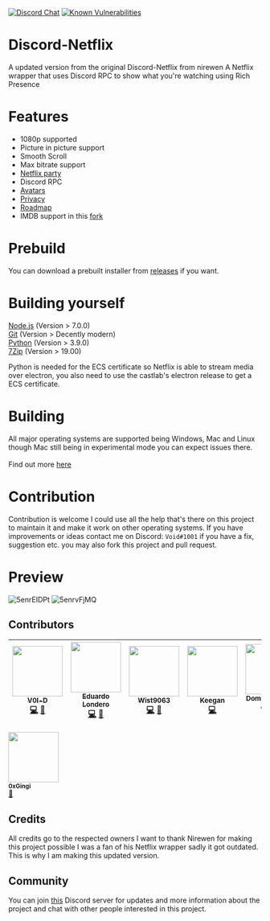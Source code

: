 [![Discord Chat](https://img.shields.io/discord/868546947953356860)](https://discord.gg/kbf8EjpxbU)
[![Known Vulnerabilities](https://snyk.io/test/github/Terroriser1/Discord-Netflix/badge.svg)](https://snyk.io/test/github/Terroriser1/Discord-Netflix)
# Discord-Netflix
A updated version from the original Discord-Netflix from nirewen
A Netflix wrapper that uses Discord RPC to show what you're watching using Rich Presence
# Features
- 1080p supported
- Picture in picture support
- Smooth Scroll
- Max bitrate support
- [Netflix party](https://github.com/Terroriser1/Discord-Netflix/wiki/Netflix-Party)
- Discord RPC
- [Avatars](https://github.com/Terroriser1/Discord-Netflix/wiki/Avatars)
- [Privacy](https://github.com/Terroriser1/Discord-Netflix/wiki/Privacy)
- [Roadmap](https://github.com/Terroriser1/Discord-Netflix/wiki/Roadmap)
- IMDB support in this [fork](https://github.com/0xGingi/Discord-Netflix/tree/IMDB-Cover)
# Prebuild
You can download a prebuilt installer from [releases](https://github.com/Terroriser1/Discord-Netflix/releases) if you want.
# Building yourself
[Node.js](https://nodejs.org/en/) (Version > 7.0.0)<br>
[Git](https://git-scm.com/) (Version > Decently modern)<br>
[Python](https://www.python.org/downloads/) (Version > 3.9.0)<br>
[7Zip](https://www.7-zip.org/) (Version > 19.00)<br>

Python is needed for the ECS certificate so Netflix is able to stream media over electron, you also need to use the castlab's electron release to get a ECS certificate.
# Building
All major operating systems are supported being Windows, Mac and Linux though Mac still being in experimental mode you can expect issues there.<br>
<br>
Find out more [here](https://github.com/Terroriser1/Discord-Netflix/wiki)
<br>
# Contribution
Contribution is welcome I could use all the help that's there on this project to maintain it and make it work on other operating systems. If you have improvements or ideas contact me on Discord: `Void#1001` if you have a fix, suggestion etc. you may also fork this project and pull request.
# Preview
![5enrEIDPt](https://user-images.githubusercontent.com/35117713/139714823-c591704e-740e-4e3d-bbd8-7830179deda1.png)
![5enrvFjMQ](https://user-images.githubusercontent.com/35117713/139714839-25079790-3ec4-4d00-85a5-42b07040703d.png)
## Contributors
<!-- ALL-CONTRIBUTORS-LIST:START - Do not remove or modify this section -->
<!-- prettier-ignore -->
 [<img src="https://avatars.githubusercontent.com/u/35117713?v=4" width="100px;"/><br /><sub><b>V0l-D</b></sub>](https://github.com/V0l-D "Void#1001")<br />[💻](https://github.com/V0l-D/discord-netflix/commits?author=V0l-D "Code") [🎨](#design-V0l-D "Design")| [<img src="https://avatars1.githubusercontent.com/u/8761479?v=4" width="100px;"/><br /><sub><b>Eduardo Londero</b></sub>](https://github.com/nirewen "Nirewen#9011")<br />[💻](https://github.com/nirewen/discord-netflix/commits?author=nirewen "Code") [🎨](#design-nirewen "Design") | [<img src="https://avatars0.githubusercontent.com/u/22089269?v=4" width="100px;"/><br /><sub><b>Wist9063</b></sub>](https://hexaplexsoftware.ga/ "Wistful__#9063")<br />[💻](https://github.com/nirewen/discord-netflix/commits?author=Wist9063 "Code") [🎨](#design-Wist9063 "Design") | [<img src="https://avatars1.githubusercontent.com/u/27071605?v=4" width="100px;"/><br /><sub><b>Keegan</b></sub>](https://keyygan.me "Keyygan#0001")<br />[💻](https://github.com/nirewen/discord-netflix/commits?author=Keyygan "Code") | [<img src="https://avatars2.githubusercontent.com/u/13137236?v=4" width="100px;"/><br /><sub><b>Dominic Fitch-Jones</b></sub>](https://github.com/dmfj "Dmfj#0001")<br />[💡](# "Support") | [<img src="https://avatars0.githubusercontent.com/u/3434404?v=4" width="100px;"/><br /><sub><b>NovusTheory</b></sub>](https://modulobot.xyz "NovusTheory#2244")<br />[💻](https://github.com/nirewen/discord-netflix/commits?author=NovusTheory "Code") | [<img src="https://user-images.githubusercontent.com/35117713/127240008-c7bd7448-87e6-426d-a6f5-7bd64a0b7033.jpg" width="100px"><br /><sub><b>Maik</b></sub>](# "Maik#8097")<br />[📹](https://www.youtube.com/watch?v=8AYBykvOKzo "Video")[✅](# "Tutorial") | [<img src="https://avatars.githubusercontent.com/u/79590499?v=4" width="100px;"/><br /><sub><b>Monochromish</b></sub>](https://github.com/Monochromish)<br />[💻](https://github.com/V0l-D/discord-netflix/commits?author=Monochromish "Code") |
| :---: | :---: | :---: | :---: | :---: | :---: | :---: | :---: | 
[<img src="https://avatars.githubusercontent.com/u/104647854?v=4" width="100px;"/><br /><sub><b>0xGingi</b></sub>](https://github.com/0xGingi)<br />[🔗](https://github.com/0xGingi/Discord-Netflix/tree/IMDB-Cover "IMBD fork") 
<!-- ALL-CONTRIBUTORS-LIST:END -->
## Credits
All credits go to the respected owners I want to thank Nirewen for making this project possible I was a fan of his Netflix wrapper sadly it got outdated. This is why I am making this updated version.
## Community
You can join [this](https://discord.gg/mJYxxeZygw) Discord server for updates and more information about the project and chat with other people interested in this project.
